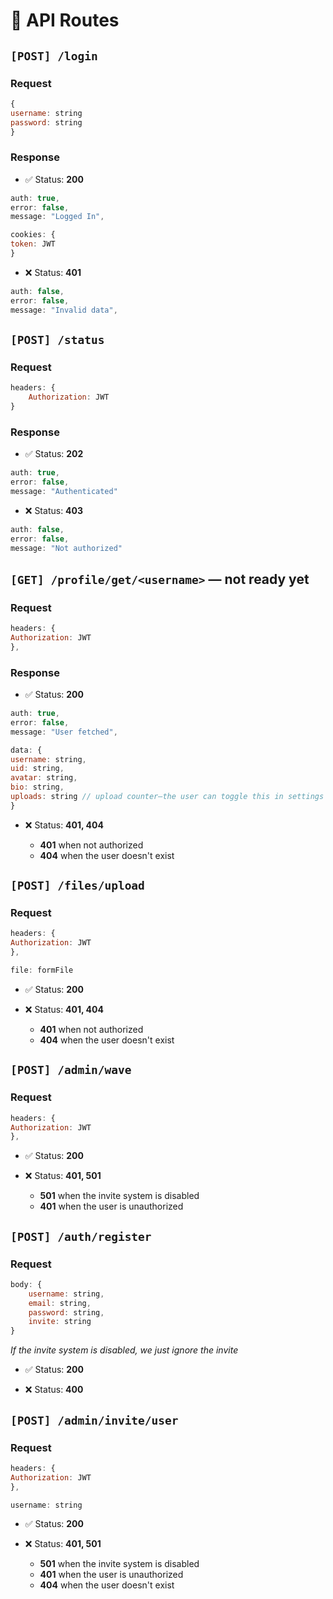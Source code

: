 # 🚧 API Routes
## `[POST] /login`
### Request

```javascript
{
username: string
password: string
}
```

### Response
- ✅ Status: **200** 

```javascript
auth: true,
error: false,
message: "Logged In",

cookies: {
token: JWT
}
```

- ❌ Status: **401**

```javascript
auth: false,
error: false,
message: "Invalid data",
```

## `[POST] /status`
### Request

```javascript
headers: {
    Authorization: JWT
}
```

### Response
- ✅ Status: **202**

```javascript
auth: true,
error: false,
message: "Authenticated"
```

- ❌ Status: **403**

```javascript
auth: false,
error: false,
message: "Not authorized"
```

## `[GET] /profile/get/<username>` — not ready yet

### Request

```javascript
headers: {
Authorization: JWT
},
```

### Response
- ✅ Status: **200**

```javascript
auth: true,
error: false,
message: "User fetched",

data: {
username: string,
uid: string,
avatar: string,
bio: string,
uploads: string // upload counter—the user can toggle this in settings
}
```

- ❌ Status:  **401, 404**

    - **401** when not authorized
    - **404** when the user doesn't exist

## `[POST] /files/upload`

### Request

```javascript
headers: {
Authorization: JWT
},

file: formFile
```
- ✅ Status: **200**

- ❌ Status:  **401, 404**

    - **401** when not authorized
    - **404** when the user doesn't exist

## `[POST] /admin/wave`

### Request

```javascript
headers: {
Authorization: JWT
},
```
- ✅ Status: **200**

- ❌ Status:  **401, 501**

    - **501** when the invite system is disabled
    - **401** when the user is unauthorized


## `[POST] /auth/register`

### Request

```javascript
body: {
    username: string,
    email: string,
    password: string,
    invite: string
}
```

_If the invite system is disabled, we just ignore the invite_

- ✅ Status: **200**

- ❌ Status:  **400**

## `[POST] /admin/invite/user`

### Request

```javascript
headers: {
Authorization: JWT
},

username: string

```
- ✅ Status: **200**

- ❌ Status:  **401, 501**

    - **501** when the invite system is disabled
    - **401** when the user is unauthorized
    - **404** when the user doesn't exist
